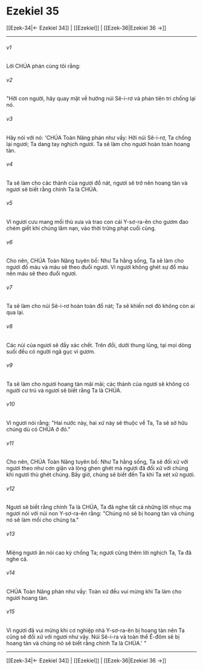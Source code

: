 # Ezekiel 35

[[Ezek-34|← Ezekiel 34]] | [[Ezekiel]] | [[Ezek-36|Ezekiel 36 →]]
***



###### v1 
Lời CHÚA phán cùng tôi rằng: 

###### v2 
"Hỡi con người, hãy quay mặt về hướng núi Sê-i-rơ và phán tiên tri chống lại nó. 

###### v3 
Hãy nói với nó: 'CHÚA Toàn Năng phán như vầy: Hỡi núi Sê-i-rơ, Ta chống lại ngươi; Ta dang tay nghịch ngươi. Ta sẽ làm cho ngươi hoàn toàn hoang tàn. 

###### v4 
Ta sẽ làm cho các thành của ngươi đổ nát, ngươi sẽ trở nên hoang tàn và ngươi sẽ biết rằng chính Ta là CHÚA. 

###### v5 
Vì ngươi cưu mang mối thù xưa và trao con cái Y-sơ-ra-ên cho gươm đao chém giết khi chúng lâm nạn, vào thời trừng phạt cuối cùng. 

###### v6 
Cho nên, CHÚA Toàn Năng tuyên bố: Như Ta hằng sống, Ta sẽ làm cho ngươi đổ máu và máu sẽ theo đuổi ngươi. Vì ngươi không ghét sự đổ máu nên máu sẽ theo đuổi ngươi. 

###### v7 
Ta sẽ làm cho núi Sê-i-rơ hoàn toàn đổ nát; Ta sẽ khiến nơi đó không còn ai qua lại. 

###### v8 
Các núi của ngươi sẽ đầy xác chết. Trên đồi, dưới thung lũng, tại mọi dòng suối đều có người ngã gục vì gươm. 

###### v9 
Ta sẽ làm cho ngươi hoang tàn mãi mãi; các thành của ngươi sẽ không có người cư trú và ngươi sẽ biết rằng Ta là CHÚA. 

###### v10 
Vì ngươi nói rằng: "Hai nước này, hai xứ này sẽ thuộc về Ta, Ta sẽ sở hữu chúng dù có CHÚA ở đó." 

###### v11 
Cho nên, CHÚA Toàn Năng tuyên bố: Như Ta hằng sống, Ta sẽ đối xử với ngươi theo như cơn giận và lòng ghen ghét mà ngươi đã đối xử với chúng khi ngươi thù ghét chúng. Bấy giờ, chúng sẽ biết đến Ta khi Ta xét xử ngươi. 

###### v12 
Ngươi sẽ biết rằng chính Ta là CHÚA, Ta đã nghe tất cả những lời nhục mạ ngươi nói với núi non Y-sơ-ra-ên rằng: "Chúng nó sẽ bị hoang tàn và chúng nó sẽ làm mồi cho chúng ta." 

###### v13 
Miệng ngươi ăn nói cao kỳ chống Ta; ngươi cũng thêm lời nghịch Ta, Ta đã nghe cả. 

###### v14 
CHÚA Toàn Năng phán như vầy: Toàn xứ đều vui mừng khi Ta làm cho ngươi hoang tàn. 

###### v15 
Vì ngươi đã vui mừng khi cơ nghiệp nhà Y-sơ-ra-ên bị hoang tàn nên Ta cũng sẽ đối xử với ngươi như vậy. Núi Sê-i-ra và toàn thể Ê-đôm sẽ bị hoang tàn và chúng nó sẽ biết rằng chính Ta là CHÚA.' "

***
[[Ezek-34|← Ezekiel 34]] | [[Ezekiel]] | [[Ezek-36|Ezekiel 36 →]]
